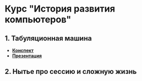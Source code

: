 # Курс "История развития компьютеров"
## 1. Табуляционная машина
* [**Конспект**](https://github.com/teacher57/history_of_computers/blob/main/notes/tabulating_machine.md)
* [**Презентация**]()
## 2. Нытье про сессию и сложную жизнь
